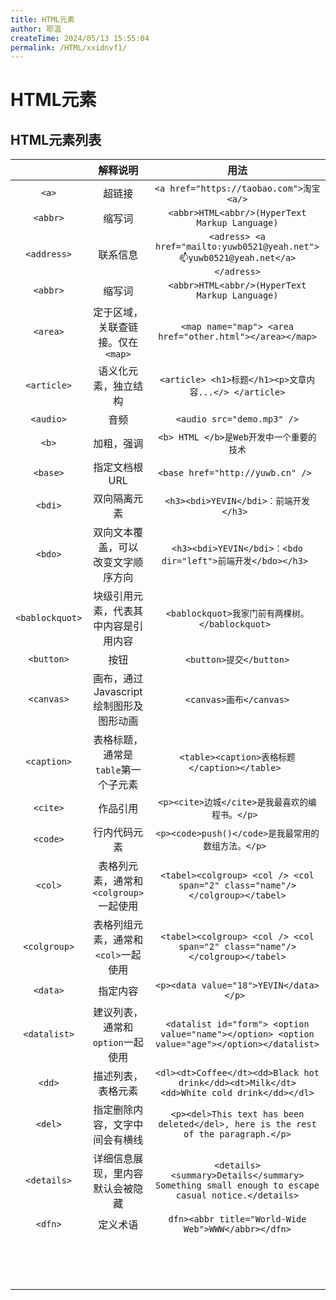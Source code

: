 ```yaml
---
title: HTML元素
author: 耶温
createTime: 2024/05/13 15:55:04
permalink: /HTML/xxidnvf1/
---
```

# HTML元素


## HTML元素列表

|      | 解释说明            |   用法   |
| :------: | :--------------: | :--: |
|`<a>`|超链接 |`<a href="https://taobao.com">淘宝<a/>`|
| `<abbr>`|缩写词 |`<abbr>HTML<abbr/>(HyperText Markup Language)`|
| `<address>`|联系信息 |`<adress> <a href="mailto:yuwb0521@yeah.net">📫yuwb0521@yeah.net</a> </adress>`|
| `<abbr>`|缩写词 |`<abbr>HTML<abbr/>(HyperText Markup Language)`|
| `<area>` |定于区域，关联查链接。仅在`<map>` |`<map name="map"> <area href="other.html"></area></map>`|
| `<article>` | 语义化元素，独立结构 |`<article> <h1>标题</h1><p>文章内容...</> </article>`|
| `<audio>` | 音频 |`<audio src="demo.mp3" />`|
| `<b>` |              加粗，强调              |`<b> HTML </b>是Web开发中一个重要的技术`|
| `<base>` | 指定文档根URL |`<base href="http://yuwb.cn" /> `|
| `<bdi>` | 双向隔离元素 |`<h3><bdi>YEVIN</bdi>：前端开发</h3> `|
| `<bdo>` | 双向文本覆盖，可以 改变文字顺序方向 |`<h3><bdi>YEVIN</bdi>：<bdo dir="left">前端开发</bdo></h3> `|
| `<bablockquot>` | 块级引用元素，代表其中内容是引用内容 |`<bablockquot>我家门前有两棵树。</bablockquot> `|
| `<button>` | 按钮 |`<button>提交</button>`|
| `<canvas>` | 画布，通过Javascript绘制图形及图形动画 |`<canvas>画布</canvas>`|
| `<caption>` | 表格标题，通常是`table`第一个子元素 |`<table><caption>表格标题</caption></table> `|
| `<cite>` | 作品引用 |`<p><cite>边城</cite>是我最喜欢的编程书。</p> `|
| `<code>` | 行内代码元素 |`<p><code>push()</code>是我最常用的数组方法。</p> `|
| `<col>` | 表格列元素，通常和`<colgroup>`一起使用 |`<tabel><colgroup> <col /> <col span="2" class="name"/> </colgroup></tabel>`|
| `<colgroup>` | 表格列组元素，通常和`<col>`一起使用 |`<tabel><colgroup> <col /> <col span="2" class="name"/> </colgroup></tabel>`|
| `<data>` | 指定内容 |`<p><data value="18">YEVIN</data></p> `|
| `<datalist>` | 建议列表，通常和`option`一起使用 |`<datalist id="form"> <option value="name"></option> <option value="age"></option></datalist>`|
| `<dd>` | 描述列表，表格元素 |`<dl><dt>Coffee</dt><dd>Black hot drink</dd><dt>Milk</dt> <dd>White cold drink</dd></dl>`|
| `<del>` | 指定删除内容，文字中间会有横线 |`<p><del>This text has been deleted</del>, here is the rest of the paragraph.</p>`|
| `<details>` | 详细信息展现，里内容默认会被隐藏 |`<details><summary>Details</summary> Something small enough to escape casual notice.</details>`|
| `<dfn>` | 定义术语 |`dfn><abbr title="World-Wide Web">WWW</abbr></dfn>`|
|                 |                                        |                                                              |
|  |  ||
|  |  ||
|  |  ||
|  |  ||
|  |  ||
|  |  ||
|  |  ||
|  |  ||
|  |  ||
|  |  ||
|  |  ||
|  |  ||
|  |  ||

<datalist id="form">
  <option value="name"></option>
  <option value="age"></option>
</datalist>

